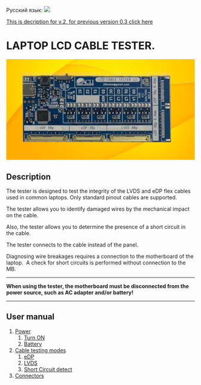 <div align="left">
 Русский язык: <a title="Русский" href="README-ru.md"><img src="https://upload.wikimedia.org/wikipedia/commons/f/f3/Flag_of_Russia.svg" height="16px"/>
</div>

This is decription for v.2, for previous version 0.3 [click here](/v03/README.md)
# LAPTOP LCD CABLE TESTER.  
![Tester20](./images/lcd20.png)
## Description
The tester is designed to test the integrity of the LVDS and eDP flex cables used in common laptops. Only standard pinout cables are supported.

The tester allows you to identify damaged wires by the mechanical impact on the cable.

Also, the tester allows you to determine the presence of a short circuit in the cable.

The tester connects to the cable instead of the panel.

Diagnosing wire breakages requires a connection to the motherboard of the laptop. 
A check for short circuits is performed without connection to the MB.

___
__When using the tester, the motherboard must be disconnected from the power source, such as AC adapter and/or battery!__
___
## User manual
1. [Power](./docs/v20/POWER-en.md)  
    1. [Turn ON](./docs/v20/POWER-en.md#turn-on)  
    2. [Battery](./docs/v20/POWER-en.md#battery)
2. [Cable testing modes](./docs/v20/MODES-en.md) 
    1. [eDP](./docs/v20/MODES-en.md)  
    2. [LVDS](./docs/v20/MODES-en.md)  
    3. [Short Circuit detect](./docs/v20/MODES-en.md)  
3. [Connectors](./docs/v20/CONN-en.md)  